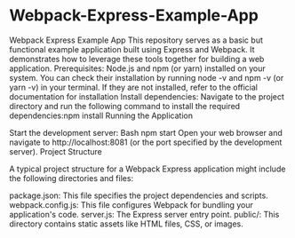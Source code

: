 # Webpack-Express-Example-App
Webpack Express Example App
This repository serves as a basic but functional example application built using Express and Webpack. It demonstrates how to leverage these tools together for building a web application.
Prerequisites:
Node.js and npm (or yarn) installed on your system. You can check their installation by running node -v and npm -v (or yarn -v) in your terminal. If they are not installed, refer to the official documentation for installation
Install dependencies: Navigate to the project directory and run the following command to install the required dependencies:npm install
Running the Application

Start the development server:
Bash
npm start
Open your web browser and navigate to http://localhost:8081 (or the port specified by the development server).
Project Structure

A typical project structure for a Webpack Express application might include the following directories and files:

package.json: This file specifies the project dependencies and scripts.
webpack.config.js: This file configures Webpack for bundling your application's code.
server.js: The Express server entry point.
public/: This directory contains static assets like HTML files, CSS, or images.
